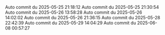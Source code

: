 Auto commit du 2025-05-25 21:18:12
Auto commit du 2025-05-25 21:30:54
Auto commit du 2025-05-26 13:58:28
Auto commit du 2025-05-26 14:02:02
Auto commit du 2025-05-26 21:36:15
Auto commit du 2025-05-28 22:42:39
Auto commit du 2025-05-29 14:04:29
Auto commit du 2025-06-08 00:57:27

